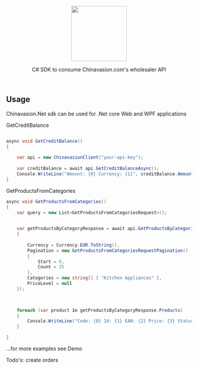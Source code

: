 
<p align="center">
    <a href="https://www.terrarebels.net/"><img src="https://learn.microsoft.com/en-us/windows/images/csharp-logo.png" align="center" width=150/></a>
</p>

<p align="center">
C# SDK to consume Chinavasion.com's wholesaler API
</p>
<br/>

## Usage

Chinavasion.Net sdk can be used for .Net core Web and WPF applications


GetCreditBalance
```cs

async void GetCreditBalance() 
{
    
    var api = new ChinavasionClient("your-api-key");
    
    var creditBalance = await api.GetCreditBalanceAsync();
    Console.WriteLine("Amount: {0} Currency: {1}", creditBalance.Amount, creditBalance.Currency);
}

```

GetProductsFromCategories
```cs
async void GetProductsFromCategories()
{
    var query = new List<GetProductsFromCategoriesRequest>();

    
    var getProductsByCategoryResponse = await api.GetProductsByCategories(new GetProductsFromCategoriesRequest()
    {
       
        Currency = Currency.EUR.ToString(),
        Pagination = new GetProductsFromCategoriesRequestPagination()
        {
            Start = 0,
            Count = 25
        },
        Categories = new string[] { "Kitchen Appliances" },
        PriceLevel = null
    });

    

    foreach (var product in getProductsByCategoryResponse.Products)
    {
        Console.WriteLine("Code: {0} Id: {1} EAN: {2} Price: {3} Status: {4} Weight: {5}", product.ModelCode, product.ProductId, product.Ean, product.Price, product.Status, product.Package.WeightKg);
    }

}
```

...for more examples see Demo

Todo's: create orders
